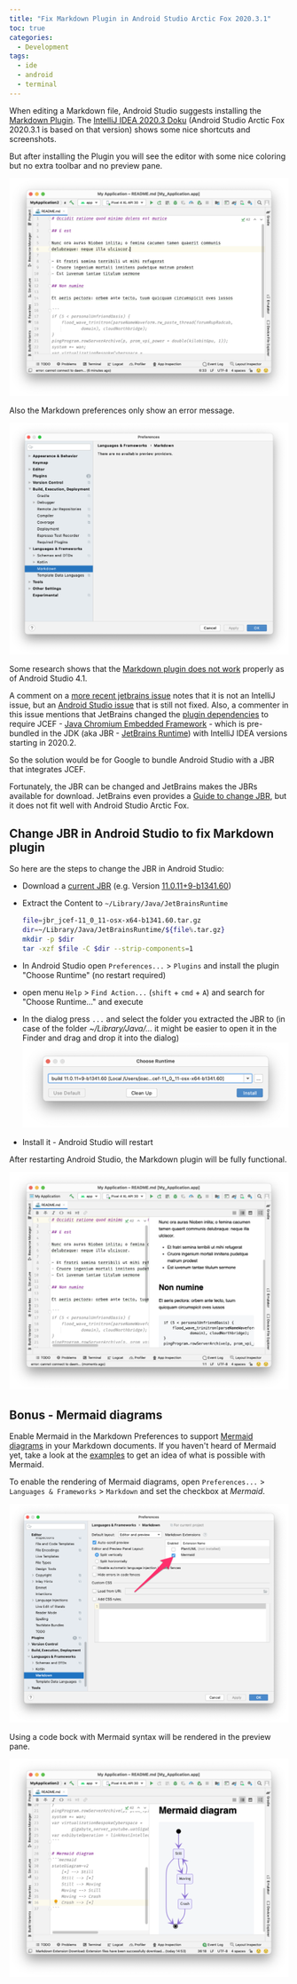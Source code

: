 ```yaml
---
title: "Fix Markdown Plugin in Android Studio Arctic Fox 2020.3.1" 
toc: true
categories:
  - Development
tags:
  - ide
  - android
  - terminal
---
```


When editing a Markdown file, Android Studio suggests installing the [Markdown Plugin](https://plugins.jetbrains.com/plugin/7793-markdown). The [IntelliJ IDEA 2020.3 Doku](https://www.jetbrains.com/help/idea/2020.3/markdown.html)  (Android Studio Arctic Fox 2020.3.1 is based on that version)  shows some nice shortcuts and screenshots.

But after installing the Plugin you will see the editor with some nice coloring but no extra toolbar and no preview pane.

![Markdown Editor without preview pane](../../assets/images/2021/2021-09-29-android-studio-editor-markdown-without-preview.png)

Also the Markdown preferences only show an error message.

![Markdown Preferences empty preference view](../../assets/images/2021/2021-09-29-android-studio-preferences-markdown-empty.png)

Some research shows that the [Markdown plugin does not work](https://youtrack.jetbrains.com/issue/IDEA-255361) properly as of Android Studio 4.1.

A comment on a [more recent jetbrains issue](https://youtrack.jetbrains.com/issue/IDEA-269353) notes that it is not an IntelliJ issue, but an [Android Studio issue](https://issuetracker.google.com/issues/159933628) that is still not fixed. Also, a commenter in this issue mentions that JetBrains changed the [plugin dependencies](https://blog.jetbrains.com/platform/2020/07/javafx-and-jcef-in-the-intellij-platform/) to require JCEF - [Java Chromium Embedded Framework](https://plugins.jetbrains.com/docs/intellij/jcef.html) - which is pre-bundled in the JDK (aka JBR - [JetBrains Runtime](https://confluence.jetbrains.com/display/JBR/JetBrains+Runtime)) with IntelliJ IDEA versions starting in 2020.2.

So the solution would be for Google to bundle Android Studio with a JBR that integrates JCEF.

Fortunately, the JBR can be changed and JetBrains makes the JBRs available for download. JetBrains even provides a [Guide to change JBR](https://intellij-support.jetbrains.com/hc/en-us/articles/206544879-Selecting-the-JDK-version-the-IDE-will-run-under), but it does not fit well with Android Studio Arctic Fox.

## Change JBR in Android Studio to fix Markdown plugin

So here are the steps to change the JBR in Android Studio:

- Download a [current JBR](https://confluence.jetbrains.com/display/JBR/Release+notes+and+builds) (e.g. Version [11.0.11+9-b1341.60](https://confluence.jetbrains.com/pages/viewpage.action?pageId=218857477))

- Extract the Content to `~/Library/Java/JetBrainsRuntime`
  ```bash
  file=jbr_jcef-11_0_11-osx-x64-b1341.60.tar.gz
  dir=~/Library/Java/JetBrainsRuntime/${file%.tar.gz}
  mkdir -p $dir
  tar -xzf $file -C $dir --strip-components=1
  ```

- In Android Studio open `Preferences...` > `Plugins` and install the plugin "Choose Runtime" (no restart required)

- open menu `Help` > `Find Action...` (`shift` + `cmd` + `A`) and search for "Choose Runtime..." and execute

- In the dialog press `...` and select the folder you extracted the JBR to (in case of the folder *~/Library/Java/...* it might be easier to open it in the Finder and drag and drop it into the dialog)
  ![Choose Runtime dialog with custom jbr](../../assets/images/2021/2021-09-29-android-studio-dialog-choose-runtime-custom-jbr.png)
  
- Install it - Android Studio will restart



After restarting Android Studio, the Markdown plugin will be fully functional.

![Markdown Editor with preview pane](../../assets/images/2021/2021-09-29-android-studio-editor-markdown-with-preview.png)

## Bonus - Mermaid diagrams

Enable Mermaid in the Markdown Preferences to support [Mermaid diagrams](https://mermaid-js.github.io/) in your Markdown documents.
If you haven't heard of Mermaid yet, take a look at the [examples](https://mermaid-js.github.io/mermaid/#/examples) to get an idea of what is possible with Mermaid.

To enable the rendering of Mermaid diagrams, open `Preferences...` > `Languages & Frameworks` > `Markdown` and set the checkbox at *Mermaid*.

![Markdown Preferences activate Mermaid support](../../assets/images/2021/2021-09-29-android-studio-preferences-markdown-mermaid.png)

Using a code bock with Mermaid syntax will be rendered in the preview pane.

![Markdown Editor with Mermaid preview](../../assets/images/2021/2021-09-29-android-studio-editor-markdown-mermaid-preview.png)
